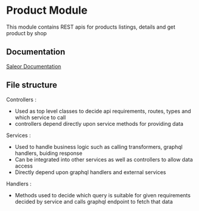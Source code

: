 # Product Module

This module contains REST apis for products listings, details and get product by shop


## Documentation

[Saleor Documentation](https://docs.saleor.io/docs/3.x/developer/products)

## File structure
Controllers : 
- Used as top level classes to decide api requirements, routes, types and which service to call
- controllers depend directly upon service methods for providing data

Services : 
- Used to handle business logic such as calling transformers, graphql handlers, buiding response
- Can be integrated into other services as well as controllers to allow data access
- Directly depend upon graphql handlers and external services

Handlers : 
- Methods used to decide which query is suitable for given requirements decided by service and calls graphql endpoint to fetch that data
